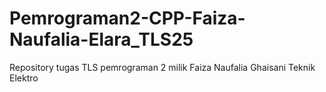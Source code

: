 # Pemrograman2-CPP-Faiza-Naufalia-Elara_TLS25
Repository tugas TLS pemrograman 2 milik Faiza Naufalia Ghaisani Teknik Elektro
